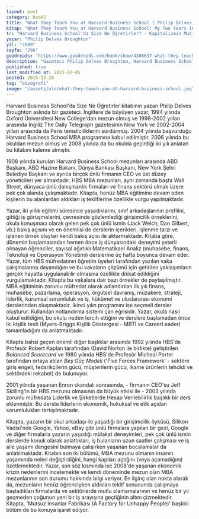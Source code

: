 ```yaml
---
layout: post
category: book2
title: "What They Teach You at Harvard Business School | Philip Delves Broughton (Kitap)"  
kitap: "What They Teach You at Harvard Business School: My Two Years Inside the Cauldron of Capitalism"  
tr: "Harvard Business School'da Size Ne Öğretirler? - Kapitalizmin Mutfağında Geçirdiğim İki Yıl"  
yazar: "Philip Delves Broughton"  
yil: "2009"  
sayfa: "296"  
goodreads: "https://www.goodreads.com/book/show/4306637-what-they-teach-you-at-harvard-business-school"
description: "Gazeteci Philip Delves Broughton, Harvard Business School'da geçirdiği iki yılı anlatıyor."
published: true
last_modified_at: 2021-07-05
posted: 2015-12-26
tag: "biyografi"
image: "/assets/old/what-they-teach-you-at-harvard-business-school.jpg"
---
```


Harvard Business School'da Size Ne Öğretirler kitabının yazarı Philip Delves Broughton aslında bir gazeteci. İngiltere'de büyüyen yazar, 1994 yılında Oxford Üniversitesi New College'dan mezun olmuş ve 1998-2002 yılları arasında İngiliz The Daily Telegraph gazetesinin New York ve 2002-2004 yılları arasında da Paris temsilciliklerini sürdürmüş. 2004 yılında başvurduğu Harvard Business School MBA programına kabul edilmiştir. 2006 yılında bu okuldan mezun olmuş ve 2008 yılında da bu okulda geçirdiği iki yılı anlatan bu kitabını kaleme almıştır.  
  
1908 yılında kurulan Harvard Business School mezunları arasında ABD Başkanı, ABD Hazine Bakanı, Dünya Bankası Başkanı, New York Şehri Belediye Başkanı ve ayrıca birçok ünlü firmanın CEO ve üst düzey yöneticileri yer almaktadır. HBS MBA mezunları, aynı zamanda başta Wall Street, dünyaca ünlü danışmanlık firmaları ve finans sektörü olmak üzere pek çok alanda çalışmaktadır. Kitapta, henüz MBA eğitimine devam eden kişilerin bu alanlardan aldıkları iş tekliflerine özellikle vurgu yapılmaktadır.  
  
Yazar, iki yıllık eğitimi süresince yaşadıklarını, sınıf arkadaşlarının profilini, gittiği iş görüşmelerini, çevresinde gözlemlediği girişimcilik örneklerini, okula konuşmacı olarak gelen pek çok ünlü ismin (Jack Welch, Dan Gilbert, vb.) bakış açısını ve en önemlisi de derslerin içerikleri, işlenme tarzı ve işlenen örnek olayları kendi bakış açısı ile aktarmaktadır. Kitaba göre, dönemin başlamasından hemen önce iş dünyasındaki deneyimi yeterli olmayan öğrenciler, sayısal ağırlıklı Matematiksel Analiz (muhasebe, finans, Teknoloji ve Operasyon Yönetimi) derslerine üç hafta boyunca devam eder. Yazar, tüm HBS müfredatının öğretim üyeleri tarafından yazılan vaka çalışmalarına dayandığını ve bu vakaların çözümü için getirilen yaklaşımların gerçek hayatta uygulanabilir olmasına özellikle dikkat edildiğini vurgulamaktadır. Kitapta bu vakalara dair bazı örnekler de paylaşılmıştır. MBA eğitiminin zorunlu müfredat olarak adlandırılan ilk yılı finans, muhasebe, pazarlama, operasyon, örgütsel davranış, müzakere, strateji, liderlik, kurumsal sorumluluk ve iş, hükümet ve uluslararası ekonomi derslerinden oluşmaktadır. İkinci yılın programını ise seçmeli dersler oluşturur. Kullanılan notlandırma sistemi çan eğrisidir. Yazar, okula nasıl kabul edildiğini, bu okulu neden tercih ettiğini ve derslere başlamadan önce iki kişilik testi (Myers-Briggs Kişilik Göstergesi - MBTİ ve CareerLeader) tamamladığını da anlatmaktadır.  
  
Kitapta bahsi geçen önemli diğer başlıklar arasında 1992 yılında HBS'de Profesör Robert Kaplan tarafından (David Norton ile birlikte) geliştirilen *Balanced Scorecard* ve 1980 yılında HBS'de Profesör Micheal Porter tarafından ortaya atılan *Beş Güç Modeli* ('Five Forces Framework' - sektöre giriş engeli, tedarikçilerin gücü, müşterilerin gücü, ikame ürünlerin tehdidi ve sektördeki rekabet) de bulunuyor.  
  
2001 yılında yaşanan Enron skandalı sonrasında, - firmanın CEO'su Jeff Skilling'in bir HBS mezunu olmasının da büyük etkisi ile - 2003 yılında zorunlu müfredata Liderlik ve Şirketlerde Hesap Verilebilirlik başlıklı bir ders eklenmiştir. Bu derste liderlerin ekonomik, hukuksal ve etik açıdan sorumlulukları tartışılmaktadır.  
  
Kitapta, yazarın bir okul arkadaşı ile yaşadığı bir girişimcilik öyküsü, Silikon Vadisi'nde Google, Yahoo, eBay gibi ünlü firmalara yapılan bir gezi, Google ve diğer firmalarla yazarın yaşadığı mülakat deneyimleri, pek çok ünlü ismin derslerde konuk olarak anlattıkları, iş bulanların uzun saatler çalışması ve iş aile yaşamı dengesini bulmaya çalışırken yaşanan bocalamalar da anlatılmaktadır. Kitabın son iki bölümü, MBA mezunu olmanın insanın yaşamında neleri değiştirdiğini, hangi kapıları açtığını (veya açamadığını) özetlemektedir. Yazar, son söz kısmında ise 2008'de yaşanan ekonomik krizin nedenlerini incelemekte ve kendi döneminde mezun olan MBA mezunlarının son durumu hakkında bilgi veriyor. En ilginç olan nokta olarak da, mezunların henüz öğrenciyken aldıkları teklif sonucunda çalışmaya başladıkları firmalarda ve sektörlerde mutlu olamamalarının ve henüz bir yıl geçmeden çoğunun yeni bir iş arayışına geçtiğinin altını çizmektedir. Kitapta, 'Mutsuz İnsanlar Fabrikası (A Factory for Unhappy People)' başlıklı bölüm de bu konuya işaret ediyor. 
  
  
